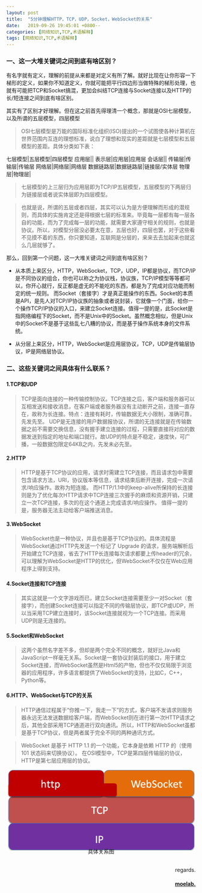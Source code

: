 ```yaml
---
layout: post
title:  "5分钟理解HTTP，TCP，UDP，Socket，WebSocket的关系"
date:   2019-09-26 19:45:01 +0800--
categories: [网络知识,TCP,术语解释]
tags: [网络知识,TCP,术语解释]  
---
```


### 一、这一大堆关键词之间到底有啥区别？
有名字就有定义，理解的前提从来都是对定义有所了解。就好比现在让你形容一下梯形的定义，如果你不知道定义，你就可能把平行四边形当做特殊的梯形处理，也就有可能把TCP和Socket搞混，更加会纠结TCP连接与Socket连接以及HTTP的长/短连接之间到底有啥区别。

其实有了区别才好理解。但在这之前首先得理清一个概念，那就是OSI七层模型，以及所谓的五层模型，四层模型

>OSI七层模型是万能的国际标准化组织(ISO)提出的一个试图使各种计算机在世界范围内互连的理想标准，说白了理想和现实的差距就是七层模型和五层模型的差距。具体分类如下表：

七层模型|五层模型|四层模型
应用层||
表示层|应用层|应用层
会话层||
传输层|传输层|传输层
网络层|网络层|网络层
数据链路层|数据链路层|链接层/实体层
物理层|物理层|

>七层模型的上三层归为应用层即为TCP/IP五层模型，五层模型的下两层归为链接层或者说实体层即为四层模型。

>也就是说，所谓的五层或者四层，其实可以认为是方便理解而形成的潜规则，而具体的实施肯定还是得根据七层的标准来。毕竟每一层都有每一层各自的功能，而为了完成每一层的功能，就需要大家遵守相关的规则，也就是协议。所以，对模型分层没必要太在意，五层也好，四层也罢，对于这些看不见摸不着的东西，你只要知道，互联网是分层的，来来去去加起来也就这么几层就够了。

那么，回到第一个问题，这一大堆关键词之间到底有啥区别？

- 从本质上来区分，HTTP，WebSocket，TCP，UDP，IP都是协议，而TCP/IP是不同协议的组合，你也可以称之为协议栈，协议族，TCP/IP模型等等都可以，你开心就行，反正都是虚无的不能吃的东西，都是为了完成对应功能而制定的统一规则。
  而Socket（套接字）才是真正能操作的东西。Socket的本质是API，是先人对TCP/IP协议族的抽象或者说封装，它就像一个门面，给你一个操作TCP/IP协议的入口，来建立Socket连接。值得一提的是，此Socket是指网络编程下的Socket，而不是Unix中的Socket。虽然概念相似，但是Unix中的Socket不是基于这些乱七八糟的协议，而是基于操作系统本身的文件系统。
  
- 从分层上来区分，HTTP，WebSocket是应用层协议，TCP，UDP是传输层协议，IP是网络层协议。

### 二、这些关键词之间具体有什么联系？
#### 1.TCP和UDP
 >TCP是面向连接的一种传输控制协议。TCP连接之后，客户端和服务器可以互相发送和接收消息，在客户端或者服务器没有主动断开之前，连接一直存在，故称为长连接。特点：连接有耗时，传输数据无大小限制，准确可靠，先发先至。
  UDP是无连接的用户数据报协议，所谓的无连接就是在传输数据之前不需要交换信息，没有握手建立连接的过程，只需要直接将对应的数据发送到指定的地址和端口就行。故UDP的特点是不稳定，速度快，可广播，一般数据包限定64KB之内，先发未必先至。
 
#### 2.HTTP
 >HTTP是基于TCP协议的应用，请求时需建立TCP连接，而且请求包中需要包含请求方法，URI，协议版本等信息，请求结束后断开连接，完成一次请求/响应操作。故称为短连接。
 而HTTP/1.1中的keep-alive所保持的长连接则是为了优化每次HTTP请求中TCP连接三次握手的麻烦和资源开销，只建立一次TCP连接，多次的在这个通道上完成请求/响应操作。
 值得一提的是，服务器无法主动给客户端推送消息。
 
#### 3.WebSocket
 >WebSocket也是一种协议，并且也是基于TCP协议的。具体流程是WebSocket通过HTTP先发送一个标记了 Upgrade 的请求，服务端解析后开始建立TCP连接，省去了HTTP长连接每次请求都要上传header的冗余，可以理解为WebSocket是HTTP的优化，但WebSocket不仅仅在Web应用程序上得到支持。
 
#### 4.Socket连接和TCP连接
 >其实这就是一个文字游戏而已，建立Socket连接需要至少一对Socket（套接字），而创建Socket连接可以指定不同的传输层协议，即TCP或UDP，所以当采用TCP建立连接时，该Socket连接就视为一个TCP连接。而采用UDP则是无连接的。
 
#### 5.Socket和WebSocket
 >这两个虽然名字差不多，但却是两个完全不同的概念，就好比Java和JavaScript一样毫无关系。Socket是一套协议封装后的接口，用于建立Socket连接，而WebSocket虽然是Html5的产物，但也不仅仅局限于浏览器的应用程序，许多语言都提供了WebSocket的支持，比如C，C++，Python等。
 
#### 6.HTTP、WebSocket与TCP的关系
 >HTTP通信过程属于“你推一下，我走一下”的方式，客户端不发请求则服务器永远无法发送数据给客户端，而WebSocket则在进行第一次HTTP请求之后，其他全部采用TCP通道进行双向通讯。所以，HTTP和WebSocket虽都是基于TCP协议，但是两者属于完全不同的两种通讯方式。
 
 >WebSocket 是基于 HTTP 1.1 的一个功能，它本身是依赖 HTTP 的（使用 101 状态码来切换协议）。
  在OSI模型中，TCP是第四层传输层的协议，HTTP是第七层应用层的协议。
  
  ![avatar](https://raw.githubusercontent.com/mtora/image_bed/master/2019-09/ws-tcp-http.png)
 <center style="margin-top:-25px;">具体关系图</center>
<br>
<p  align="right">regards.</p>
<h4 align="right">
    <a href="https://moelab.net/">
        moelab.
    </a>
</h4>

